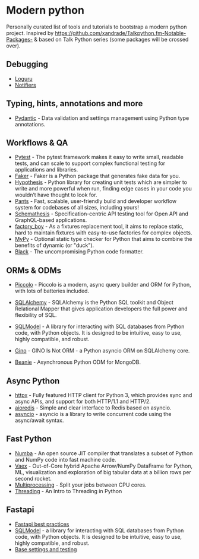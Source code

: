 # Modern python

Personally curated list of tools and tutorials to bootstrap a modern python project.
Inspired by https://github.com/xandrade/Talkpython.fm-Notable-Packages- & based on Talk Python series (some packages will be crossed over).

## Debugging

* [Loguru](https://github.com/Delgan/loguru#ready-to-use-out-of-the-box-without-boilerplate)
* [Notifiers](https://github.com/liiight/notifiers)

## Typing, hints, annotations and more

* [Pydantic](https://pydantic-docs.helpmanual.io/) - Data validation and settings management using Python type annotations.

## Workflows & QA

* [Pytest](https://docs.pytest.org/en/) - The pytest framework makes it easy to write small, readable tests, and can scale to support complex functional testing for applications and libraries.
* [Faker](https://faker.readthedocs.io/en/master/) - Faker is a Python package that generates fake data for you.
* [Hypothesis](https://hypothesis.readthedocs.io/en/latest/) - Python library for creating unit tests which are simpler to write and more powerful when run, finding edge cases in your code you wouldn’t have thought to look for.
* [Pants](https://www.pantsbuild.org/docs/welcome-to-pants#who-is-pants-for) - Fast, scalable, user-friendly build and developer workflow system for codebases of all sizes, including yours!
* [Schemathesis](https://schemathesis.readthedocs.io/en/stable/) - Specification-centric API testing tool for Open API and GraphQL-based applications.
* [factory_boy](https://factoryboy.readthedocs.io/en/stable/) - As a fixtures replacement tool, it aims to replace static, hard to maintain fixtures with easy-to-use factories for complex objects.
* [MyPy](http://mypy-lang.org/) - Optional static type checker for Python that aims to combine the benefits of dynamic (or "duck").
* [Black](https://github.com/psf/black) - The uncompromising Python code formatter. 

## ORMs & ODMs

* [Piccolo](https://piccolo-orm.readthedocs.io/en/latest/index.html) - Piccolo is a modern, async query builder and ORM for Python, with lots of batteries included.
* [SQLAlchemy](https://www.sqlalchemy.org/) - SQLAlchemy is the Python SQL toolkit and Object Relational Mapper that gives application developers the full power and flexibility of SQL.
* [SQLModel](https://sqlmodel.tiangolo.com/) - A library for interacting with SQL databases from Python code, with Python objects. It is designed to be intuitive, easy to use, highly compatible, and robust.
* [Gino](https://github.com/python-gino/gino) -  GINO Is Not ORM - a Python asyncio ORM on SQLAlchemy core.

* [Beanie](https://github.com/roman-right/beanie) -  Asynchronous Python ODM for MongoDB.

## Async Python

* [httpx](https://www.python-httpx.org/) - Fully featured HTTP client for Python 3, which provides sync and async APIs, and support for both HTTP/1.1 and HTTP/2.
* [aioredis](https://aioredis.readthedocs.io/en/latest/) - Simple and clear interface to Redis based on asyncio.
* [asyncio](https://docs.python.org/3/library/asyncio.html#module-asyncio) - asyncio is a library to write concurrent code using the async/await syntax.

## Fast Python

* [Numba](https://numba.pydata.org/) - An open source JIT compiler that translates a subset of Python and NumPy code into fast machine code. 
* [Vaex](https://github.com/vaexio/vaex) - Out-of-Core hybrid Apache Arrow/NumPy DataFrame for Python, ML, visualization and exploration of big tabular data at a billion rows per second rocket.
* [Multiprocessing](https://docs.python.org/3/library/multiprocessing.html) - Split your jobs between CPU cores.
* [Threading](https://realpython.com/intro-to-python-threading/) - An Intro to Threading in Python

## Fastapi

* [Fastapi best practices](https://github.com/vlntsolo/fastapi-best-practices)
* [SQLModel](https://sqlmodel.tiangolo.com/) - a library for interacting with SQL databases from Python code, with Python objects. It is designed to be intuitive, easy to use, highly compatible, and robust.
* [Base settings and testing](https://hindenes.com/testing-fastapi-basesettings)



